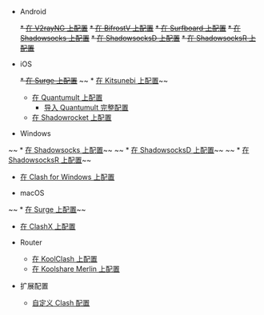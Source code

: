 * Android

  ~~* [在 V2rayNG 上配置](Android/V2rayNG.md)~~
  ~~* [在 BifrostV 上配置](Android/BifrostV.md)~~
  ~~* [在 Surfboard 上配置](Android/Surfboard.md)~~
  ~~* [在 Shadowsocks 上配置](Android/Shadowsocks.md)~~
  ~~* [在 ShadowsocksD 上配置](Android/ShadowsocksD.md)~~
  ~~* [在 ShadowsocksR 上配置](Android/ShadowsocksR.md)~~

* iOS

  ~~* [在 Surge 上配置](iOS/Surge.md)~~
 ~~ * [在 Kitsunebi 上配置](iOS/Kitsunebi.md)~~
  * [在 Quantumult 上配置](iOS/Quantumult_sub.md)
    * [导入 Quantumult 完整配置](iOS/Quantumult_conf.md)
  * [在 Shadowrocket 上配置](iOS/Shadowrocket.md)

* Windows

 ~~ * [在 Shadowsocks 上配置](Windows/Shadowsocks.md)~~
 ~~ * [在 ShadowsocksD 上配置](Windows/ShadowsocksD.md)~~
 ~~ * [在 ShadowsocksR 上配置](Windows/ShadowsocksR.md)~~
  * [在 Clash for Windows 上配置](Windows/Clash-for-Windows.md)

* macOS

 ~~ * [在 Surge 上配置](macOS/Surge.md)~~
  * [在 ClashX 上配置](macOS/ClashX.md)

* Router

  * [在 KoolClash 上配置](Router/KoolClash.md)
  * [在 Koolshare Merlin 上配置](Router/Merlin.md)

* 扩展配置

  * [自定义 Clash 配置](Advanced/Clash.md)
